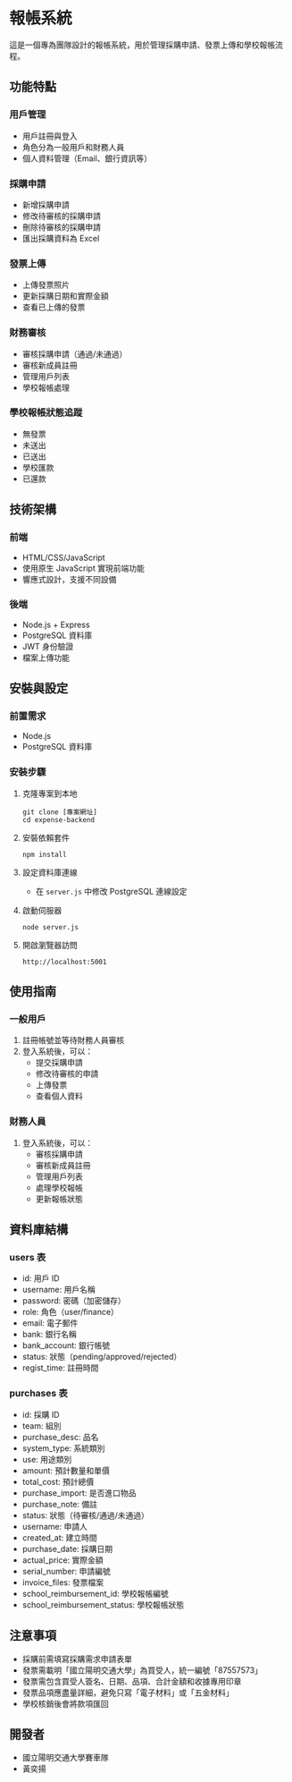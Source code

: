 # 報帳系統

這是一個專為團隊設計的報帳系統，用於管理採購申請、發票上傳和學校報帳流程。

## 功能特點

### 用戶管理
- 用戶註冊與登入
- 角色分為一般用戶和財務人員
- 個人資料管理（Email、銀行資訊等）

### 採購申請
- 新增採購申請
- 修改待審核的採購申請
- 刪除待審核的採購申請
- 匯出採購資料為 Excel

### 發票上傳
- 上傳發票照片
- 更新採購日期和實際金額
- 查看已上傳的發票

### 財務審核
- 審核採購申請（通過/未通過）
- 審核新成員註冊
- 管理用戶列表
- 學校報帳處理

### 學校報帳狀態追蹤
- 無發票
- 未送出
- 已送出
- 學校匯款
- 已還款

## 技術架構

### 前端
- HTML/CSS/JavaScript
- 使用原生 JavaScript 實現前端功能
- 響應式設計，支援不同設備

### 後端
- Node.js + Express
- PostgreSQL 資料庫
- JWT 身份驗證
- 檔案上傳功能

## 安裝與設定

### 前置需求
- Node.js
- PostgreSQL 資料庫

### 安裝步驟
1. 克隆專案到本地
   ```
   git clone [專案網址]
   cd expense-backend
   ```

2. 安裝依賴套件
   ```
   npm install
   ```

3. 設定資料庫連線
   - 在 `server.js` 中修改 PostgreSQL 連線設定

4. 啟動伺服器
   ```
   node server.js
   ```

5. 開啟瀏覽器訪問
   ```
   http://localhost:5001
   ```

## 使用指南

### 一般用戶
1. 註冊帳號並等待財務人員審核
2. 登入系統後，可以：
   - 提交採購申請
   - 修改待審核的申請
   - 上傳發票
   - 查看個人資料

### 財務人員
1. 登入系統後，可以：
   - 審核採購申請
   - 審核新成員註冊
   - 管理用戶列表
   - 處理學校報帳
   - 更新報帳狀態

## 資料庫結構

### users 表
- id: 用戶 ID
- username: 用戶名稱
- password: 密碼（加密儲存）
- role: 角色（user/finance）
- email: 電子郵件
- bank: 銀行名稱
- bank_account: 銀行帳號
- status: 狀態（pending/approved/rejected）
- regist_time: 註冊時間

### purchases 表
- id: 採購 ID
- team: 組別
- purchase_desc: 品名
- system_type: 系統類別
- use: 用途類別
- amount: 預計數量和單價
- total_cost: 預計總價
- purchase_import: 是否進口物品
- purchase_note: 備註
- status: 狀態（待審核/通過/未通過）
- username: 申請人
- created_at: 建立時間
- purchase_date: 採購日期
- actual_price: 實際金額
- serial_number: 申請編號
- invoice_files: 發票檔案
- school_reimbursement_id: 學校報帳編號
- school_reimbursement_status: 學校報帳狀態

## 注意事項

- 採購前需填寫採購需求申請表單
- 發票需載明「國立陽明交通大學」為買受人，統一編號「87557573」
- 發票需包含買受人簽名、日期、品項、合計金額和收據專用印章
- 發票品項應盡量詳細，避免只寫「電子材料」或「五金材料」
- 學校核銷後會將款項匯回

## 開發者

- 國立陽明交通大學賽車隊 
- 黃奕揚